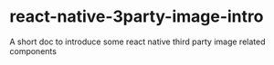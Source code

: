 # react-native-3party-image-intro
A short doc to introduce some react native third party image related components
